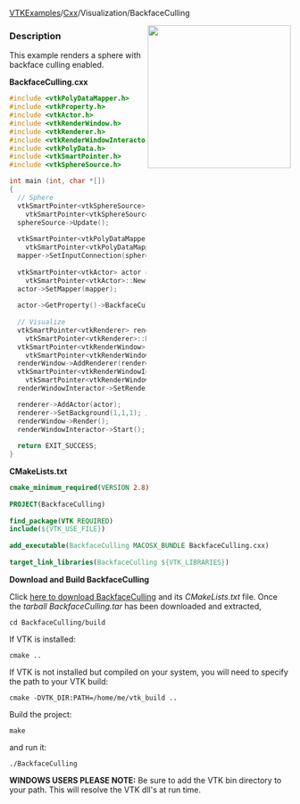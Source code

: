 [VTKExamples](/home/)/[Cxx](/Cxx)/Visualization/BackfaceCulling

<img align="right" src="https://github.com/lorensen/VTKExamples/blob/gh-pages/Testing/Baseline/Visualization/TestBackfaceCulling.png?raw=true" width="256" />

### Description
This example renders a sphere with backface culling enabled.

**BackfaceCulling.cxx**
```c++
#include <vtkPolyDataMapper.h>
#include <vtkProperty.h>
#include <vtkActor.h>
#include <vtkRenderWindow.h>
#include <vtkRenderer.h>
#include <vtkRenderWindowInteractor.h>
#include <vtkPolyData.h>
#include <vtkSmartPointer.h>
#include <vtkSphereSource.h>

int main (int, char *[])
{
  // Sphere
  vtkSmartPointer<vtkSphereSource> sphereSource = 
    vtkSmartPointer<vtkSphereSource>::New();
  sphereSource->Update();
    
  vtkSmartPointer<vtkPolyDataMapper> mapper = 
    vtkSmartPointer<vtkPolyDataMapper>::New();
  mapper->SetInputConnection(sphereSource->GetOutputPort());
  
  vtkSmartPointer<vtkActor> actor = 
    vtkSmartPointer<vtkActor>::New();
  actor->SetMapper(mapper);
  
  actor->GetProperty()->BackfaceCullingOn();
    
  // Visualize
  vtkSmartPointer<vtkRenderer> renderer = 
    vtkSmartPointer<vtkRenderer>::New();
  vtkSmartPointer<vtkRenderWindow> renderWindow = 
    vtkSmartPointer<vtkRenderWindow>::New();
  renderWindow->AddRenderer(renderer);
  vtkSmartPointer<vtkRenderWindowInteractor> renderWindowInteractor = 
    vtkSmartPointer<vtkRenderWindowInteractor>::New();
  renderWindowInteractor->SetRenderWindow(renderWindow);

  renderer->AddActor(actor);
  renderer->SetBackground(1,1,1); // Background color white
  renderWindow->Render();
  renderWindowInteractor->Start();
  
  return EXIT_SUCCESS;
}
```
**CMakeLists.txt**
```cmake
cmake_minimum_required(VERSION 2.8)
 
PROJECT(BackfaceCulling)
 
find_package(VTK REQUIRED)
include(${VTK_USE_FILE})
 
add_executable(BackfaceCulling MACOSX_BUNDLE BackfaceCulling.cxx)
 
target_link_libraries(BackfaceCulling ${VTK_LIBRARIES})
```

**Download and Build BackfaceCulling**

Click [here to download BackfaceCulling](https://github.com/lorensen/VTKWikiExamplesTarballs/raw/master/BackfaceCulling.tar) and its *CMakeLists.txt* file.
Once the *tarball BackfaceCulling.tar* has been downloaded and extracted,
```
cd BackfaceCulling/build 
```
If VTK is installed:
```
cmake ..
```
If VTK is not installed but compiled on your system, you will need to specify the path to your VTK build:
```
cmake -DVTK_DIR:PATH=/home/me/vtk_build ..
```
Build the project:
```
make
```
and run it:
```
./BackfaceCulling
```
**WINDOWS USERS PLEASE NOTE:** Be sure to add the VTK bin directory to your path. This will resolve the VTK dll's at run time.

